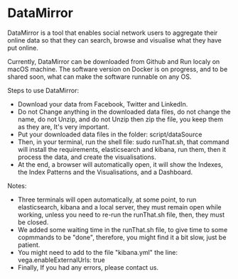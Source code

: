 # DataMirror
DataMirror is a tool that enables social network users to aggregate their online data so that they can search, browse and visualise what they have put online.

Currently, DataMirror can be downloaded from Github and Run localy on macOS machine.
The software version on Docker is on progress, and to be shared soon, what can make the software runnable on any OS. 

Steps to use DataMirror:
- Download your data from Facebook, Twitter and LinkedIn.
- Do not Change anything in the downloaded data files, do not change the name, do not Unzip, and do not Unzip then zip the file, you keep them as they are, It's very important.
- Put your downloaded data files in the folder: script/dataSource
- Then, in your terminal, run the shell file: sudo runThat.sh, that command will install the requirements, elasticsearch and kibana, run them, then it process the data, and create the visualisations.
- At the end, a browser will automatically open, it will show the Indexes, the Index Patterns and the Visualisations, and a Dashboard.

Notes:
- Three terminals will open automatically, at some point, to run elasticsearch, kibana and a local server, they must remain open while working, unless you need to re-run the runThat.sh file, then, they must be closed.
- We added some waiting time in the runThat.sh file, to give time to some copmmands to be "done", therefore, you might find it a bit slow, just be patient.
- You might need to add to the file "kibana.yml" the line: vega.enableExternalUrls: true
- Finally, If you had any errors, please contact us.




